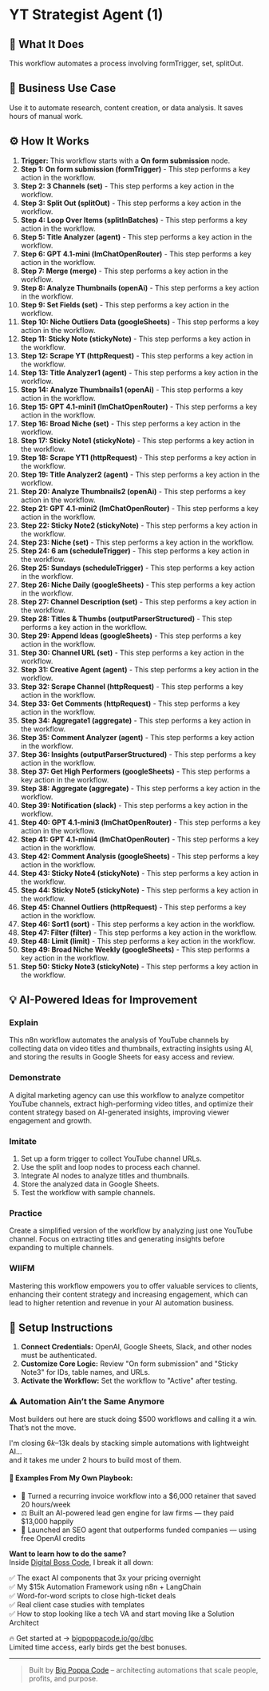 # YT Strategist Agent (1)

## 🚀 What It Does
This workflow automates a process involving formTrigger, set, splitOut.

## 💼 Business Use Case
Use it to automate research, content creation, or data analysis. It saves hours of manual work.

## ⚙️ How It Works
1.  **Trigger:** This workflow starts with a **On form submission** node.
2. **Step 1: On form submission (formTrigger)** - This step performs a key action in the workflow.
3. **Step 2: 3 Channels (set)** - This step performs a key action in the workflow.
4. **Step 3: Split Out (splitOut)** - This step performs a key action in the workflow.
5. **Step 4: Loop Over Items (splitInBatches)** - This step performs a key action in the workflow.
6. **Step 5: Title Analyzer (agent)** - This step performs a key action in the workflow.
7. **Step 6: GPT 4.1-mini (lmChatOpenRouter)** - This step performs a key action in the workflow.
8. **Step 7: Merge (merge)** - This step performs a key action in the workflow.
9. **Step 8: Analyze Thumbnails (openAi)** - This step performs a key action in the workflow.
10. **Step 9: Set Fields (set)** - This step performs a key action in the workflow.
11. **Step 10: Niche Outliers Data (googleSheets)** - This step performs a key action in the workflow.
12. **Step 11: Sticky Note (stickyNote)** - This step performs a key action in the workflow.
13. **Step 12: Scrape YT (httpRequest)** - This step performs a key action in the workflow.
14. **Step 13: Title Analyzer1 (agent)** - This step performs a key action in the workflow.
15. **Step 14: Analyze Thumbnails1 (openAi)** - This step performs a key action in the workflow.
16. **Step 15: GPT 4.1-mini1 (lmChatOpenRouter)** - This step performs a key action in the workflow.
17. **Step 16: Broad Niche (set)** - This step performs a key action in the workflow.
18. **Step 17: Sticky Note1 (stickyNote)** - This step performs a key action in the workflow.
19. **Step 18: Scrape YT1 (httpRequest)** - This step performs a key action in the workflow.
20. **Step 19: Title Analyzer2 (agent)** - This step performs a key action in the workflow.
21. **Step 20: Analyze Thumbnails2 (openAi)** - This step performs a key action in the workflow.
22. **Step 21: GPT 4.1-mini2 (lmChatOpenRouter)** - This step performs a key action in the workflow.
23. **Step 22: Sticky Note2 (stickyNote)** - This step performs a key action in the workflow.
24. **Step 23: Niche (set)** - This step performs a key action in the workflow.
25. **Step 24: 6 am (scheduleTrigger)** - This step performs a key action in the workflow.
26. **Step 25: Sundays (scheduleTrigger)** - This step performs a key action in the workflow.
27. **Step 26: Niche Daily (googleSheets)** - This step performs a key action in the workflow.
28. **Step 27: Channel Description (set)** - This step performs a key action in the workflow.
29. **Step 28: Titles & Thumbs (outputParserStructured)** - This step performs a key action in the workflow.
30. **Step 29: Append Ideas (googleSheets)** - This step performs a key action in the workflow.
31. **Step 30: Channel URL (set)** - This step performs a key action in the workflow.
32. **Step 31: Creative Agent (agent)** - This step performs a key action in the workflow.
33. **Step 32: Scrape Channel (httpRequest)** - This step performs a key action in the workflow.
34. **Step 33: Get Comments (httpRequest)** - This step performs a key action in the workflow.
35. **Step 34: Aggregate1 (aggregate)** - This step performs a key action in the workflow.
36. **Step 35: Comment Analyzer (agent)** - This step performs a key action in the workflow.
37. **Step 36: Insights (outputParserStructured)** - This step performs a key action in the workflow.
38. **Step 37: Get High Performers (googleSheets)** - This step performs a key action in the workflow.
39. **Step 38: Aggregate (aggregate)** - This step performs a key action in the workflow.
40. **Step 39: Notification (slack)** - This step performs a key action in the workflow.
41. **Step 40: GPT 4.1-mini3 (lmChatOpenRouter)** - This step performs a key action in the workflow.
42. **Step 41: GPT 4.1-mini4 (lmChatOpenRouter)** - This step performs a key action in the workflow.
43. **Step 42: Comment Analysis (googleSheets)** - This step performs a key action in the workflow.
44. **Step 43: Sticky Note4 (stickyNote)** - This step performs a key action in the workflow.
45. **Step 44: Sticky Note5 (stickyNote)** - This step performs a key action in the workflow.
46. **Step 45: Channel Outliers (httpRequest)** - This step performs a key action in the workflow.
47. **Step 46: Sort1 (sort)** - This step performs a key action in the workflow.
48. **Step 47: Filter (filter)** - This step performs a key action in the workflow.
49. **Step 48: Limit (limit)** - This step performs a key action in the workflow.
50. **Step 49: Broad Niche Weekly (googleSheets)** - This step performs a key action in the workflow.
51. **Step 50: Sticky Note3 (stickyNote)** - This step performs a key action in the workflow.

## 💡 AI-Powered Ideas for Improvement
### Explain
This n8n workflow automates the analysis of YouTube channels by collecting data on video titles and thumbnails, extracting insights using AI, and storing the results in Google Sheets for easy access and review.

### Demonstrate
A digital marketing agency can use this workflow to analyze competitor YouTube channels, extract high-performing video titles, and optimize their content strategy based on AI-generated insights, improving viewer engagement and growth.

### Imitate
1. Set up a form trigger to collect YouTube channel URLs.
2. Use the split and loop nodes to process each channel.
3. Integrate AI nodes to analyze titles and thumbnails.
4. Store the analyzed data in Google Sheets.
5. Test the workflow with sample channels.

### Practice
Create a simplified version of the workflow by analyzing just one YouTube channel. Focus on extracting titles and generating insights before expanding to multiple channels.

### WIIFM
Mastering this workflow empowers you to offer valuable services to clients, enhancing their content strategy and increasing engagement, which can lead to higher retention and revenue in your AI automation business.

## 🔧 Setup Instructions
1. **Connect Credentials:** OpenAI, Google Sheets, Slack, and other nodes must be authenticated.
2. **Customize Core Logic:** Review "On form submission" and "Sticky Note3" for IDs, table names, and URLs.
3. **Activate the Workflow:** Set the workflow to "Active" after testing.

### ⚠️ Automation Ain’t the Same Anymore

Most builders out here are stuck doing $500 workflows and calling it a win.  
That’s not the move.  

I'm closing $6k–$13k deals by stacking simple automations with lightweight AI...  
and it takes me under 2 hours to build most of them.

#### 🧠 Examples From My Own Playbook:
- 🔁 Turned a recurring invoice workflow into a $6,000 retainer that saved 20 hours/week  
- ⚖️ Built an AI-powered lead gen engine for law firms — they paid $13,000 happily  
- 🚀 Launched an SEO agent that outperforms funded companies — using free OpenAI credits  

**Want to learn how to do the same?**  
Inside [Digital Boss Code](https://bigpoppacode.io/go/dbc), I break it all down:

✅ The exact AI components that 3x your pricing overnight  
✅ My $15k Automation Framework using n8n + LangChain  
✅ Word-for-word scripts to close high-ticket deals  
✅ Real client case studies with templates  
✅ How to stop looking like a tech VA and start moving like a Solution Architect  

🔥 Get started at → [bigpoppacode.io/go/dbc](https://bigpoppacode.io/go/dbc)  
Limited time access, early birds get the best bonuses.

---
> Built by [Big Poppa Code](https://bigpoppacode.io) – architecting automations that scale people, profits, and purpose.
